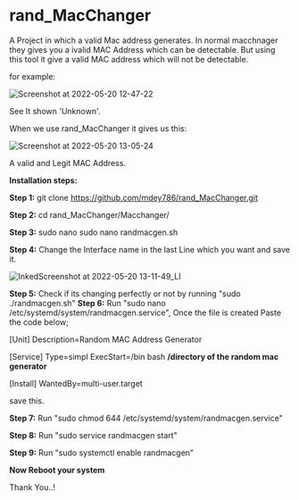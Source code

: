 # rand_MacChanger
A Project in which a valid Mac address generates.
In normal macchnager they gives you a ivalid MAC Address which can be detectable. But using this tool it give a valid MAC address which will not be detectable.

for example: 


![Screenshot at 2022-05-20 12-47-22](https://user-images.githubusercontent.com/85066116/169476937-17f05c04-7f3a-4afe-9a28-1061263b2146.png)


See It shown 'Unknown'.

When we use rand_MacChanger it gives us this:

![Screenshot at 2022-05-20 13-05-24](https://user-images.githubusercontent.com/85066116/169477845-c08873e4-3434-4407-bcb4-ca47f3722200.png)


A valid and Legit MAC Address.


**Installation steps:**

**Step 1:** git clone https://github.com/mdey786/rand_MacChanger.git

**Step 2:** cd rand_MacChanger/Macchanger/

**Step 3:** sudo nano sudo nano randmacgen.sh

**Step 4:** Change the Interface name in the last Line which you want and save it.

![InkedScreenshot at 2022-05-20 13-11-49_LI](https://user-images.githubusercontent.com/85066116/169480278-39e2a91f-cb50-4d76-9bfc-3713e4234625.jpg)


**Step 5:** Check if its changing perfectly or not by running "sudo ./randmacgen.sh"
**Step 6:** Run "sudo nano /etc/systemd/system/randmacgen.service", Once the file is created Paste the code below;

[Unit]
Description=Random MAC Address Generator

[Service]
Type=simpl
ExecStart=/bin bash **/directory of the random mac generator**

[Install]
WantedBy=multi-user.target

save this.

**Step 7:** Run "sudo chmod 644 /etc/systemd/system/randmacgen.service"

**Step 8:** Run "sudo service randmacgen start"

**Step 9:** Run "sudo systemctl enable randmacgen"

**Now Reboot your system**


Thank You..!
